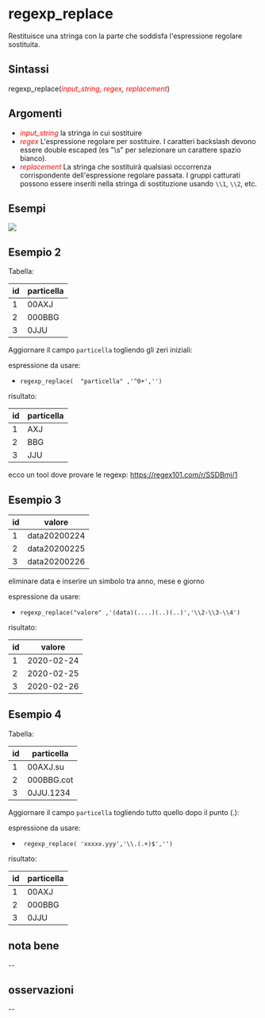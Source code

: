 # regexp_replace

Restituisce una stringa con la parte che soddisfa l'espressione regolare sostituita.

## Sintassi

regexp_replace(_<span style="color:red;">input_string</span>, <span style="color:red;">regex</span>, <span style="color:red;">replacement</span>_)

## Argomenti

* _<span style="color:red;">input_string</span>_ la stringa in cui sostituire
* _<span style="color:red;">regex</span>_ L'espressione regolare per sostituire. I caratteri backslash devono essere double escaped (es "\\s" per selezionare un carattere spazio bianco).
* _<span style="color:red;">replacement</span>_ La stringa che sostituirà qualsiasi occorrenza corrispondente dell'espressione regolare passata. I gruppi catturati possono essere inseriti nella stringa di sostituzione usando `\\1`, `\\2`, etc.


## Esempi

![](/img/stringhe_di_testo/regexp_replace/regexp_replace1.png)

## Esempio 2

Tabella:

id|particella
--|----------
1 |00AXJ
2 |000BBG
3 |0JJU

Aggiornare il campo `particella` togliendo gli zeri iniziali:

espressione da usare:

- `regexp_replace(  "particella" ,'^0+','')`

risultato:

id|particella
--|----------
1 |AXJ
2 |BBG
3 |JJU

ecco un tool dove provare le regexp: <https://regex101.com/r/SSDBmj/1>

## Esempio 3

id | valore
---|------
1  | data20200224
2  | data20200225
3  | data20200226

eliminare data e inserire un simbolo tra anno, mese e giorno

espressione da usare:

- `regexp_replace("valore" ,'(data)(....)(..)(..)','\\2-\\3-\\4')`

risultato:

id | valore
---|------
1  | 2020-02-24
2  | 2020-02-25
3  | 2020-02-26

## Esempio 4

Tabella:

id|particella
--|----------
1 |00AXJ.su
2 |000BBG.cot
3 |0JJU.1234

Aggiornare il campo `particella` togliendo tutto quello dopo il punto (.):

espressione da usare:

- ` regexp_replace( 'xxxxx.yyy','\\.(.+)$','')`

risultato:

id|particella
--|----------
1 |00AXJ
2 |000BBG
3 |0JJU

## nota bene

--

## osservazioni

--
